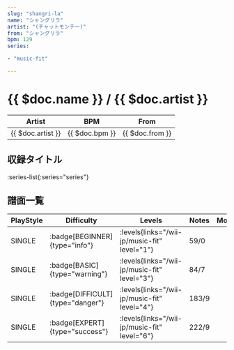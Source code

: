 ```yaml
---
slug: "shangri-la"
name: "シャングリラ"
artist: "(チャットモンチー)"
from: "シャングリラ"
bpm: 129
series:

- "music-fit"

---
```


# {{ $doc.name }} / {{ $doc.artist }}

|Artist|BPM|From|
|------|---|----|
|{{ $doc.artist }}|{{ $doc.bpm }}|{{ $doc.from }}|

## 収録タイトル

:series-list{:series="series"}

## 譜面一覧

|PlayStyle|Difficulty|Levels|Notes|Movie|
|---------|----------|------|-----|-----|
|SINGLE| :badge[BEGINNER]{type="info"}| :levels{links="/wii-jp/music-fit" level="1"}|59/0||
|SINGLE| :badge[BASIC]{type="warning"}| :levels{links="/wii-jp/music-fit" level="3"}|84/7||
|SINGLE| :badge[DIFFICULT]{type="danger"}| :levels{links="/wii-jp/music-fit" level="4"}|183/9||
|SINGLE| :badge[EXPERT]{type="success"}| :levels{links="/wii-jp/music-fit" level="6"}|222/9||
